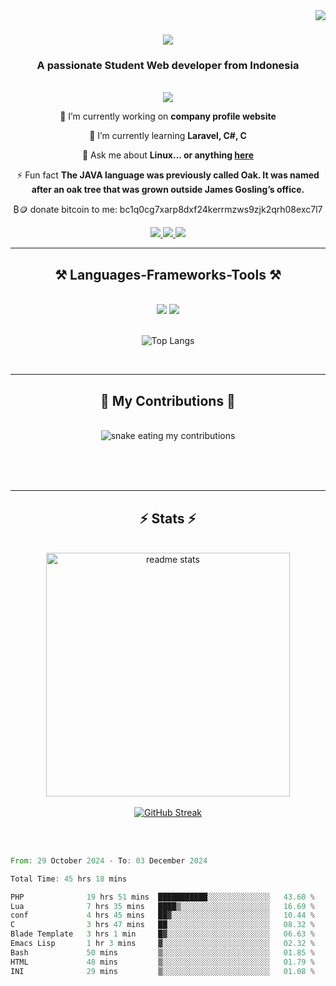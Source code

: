 <img align="right" src="https://visitor-badge.laobi.icu/badge?page_id=fauzymadani.fauzymadani" />


<h1 align="center">
    <img src="https://readme-typing-svg.herokuapp.com/?font=Righteous&size=35&center=true&vCenter=true&width=500&height=70&duration=4000&lines=Hi+There!+👋;+I'm+Fauzy+Madani!;" />
</h1>

<h3 align="center">A passionate Student Web developer from Indonesia</h3>

<br/>

<div align="center">
<img align="center" src="https://github.com/user-attachments/assets/cdce2f10-ab10-4c35-910a-ef324cade967"></img>
 
 🔭 I’m currently working on **company profile website**
 
 🌱 I’m currently learning **Laravel, C#, C**

💬 Ask me about **Linux... or anything [here](https://github.com/fauzymadani/fauzymadani/issues)**

⚡ Fun fact **The JAVA language was previously called Oak. It was named after an oak tree that was grown outside James Gosling’s office.**

₿🪙 donate bitcoin to me: bc1q0cg7xarp8dxf24kerrmzws9zjk2qrh08exc7l7

 </div>
 
<div align="center"> 
  <a href="mailto:keperluansekolahfauzy@gmail.com">
    <img src="https://img.shields.io/badge/Gmail-333333?style=for-the-badge&logo=gmail&logoColor=red" />
  </a>
  <!-- add more badges-->
  <a href="https://fauzymadani.infinityfreeapp.com" target="_blank">
     <img src="https://img.shields.io/badge/Portfolio-FF5722?style=for-the-badge&logo=todoist&logoColor=white" target="_blank" /> <!-- sqlite, safari, google-chrome are other good icon options -->
  </a>
    <a href="fauzy_0x0A48BF3C_public.gpg" target="_blank">
        <img src="https://img.shields.io/badge/PGP%20Key-0x0A48BF3C-2b2b2b?logo=gnupg&color=white" />
    </a>
</div>

 <hr/>
 
<h2 align="center">⚒️ Languages-Frameworks-Tools ⚒️</h2>
<br/>
<div align="center">
    <img src="https://skillicons.dev/icons?i=react,bootstrap,cs,html,css,vscode,figma,tailwind,git,debian,dotnet,docker" />
    <img src="https://skillicons.dev/icons?i=nodejs,python,javascript,github,laravel,linux,lua,c,java,neovim,mysql,php" /><br>
    <br/>
    
![Top Langs](https://github-readme-stats.vercel.app/api/top-langs/?username=fauzymadani&layout=compact&theme=react)
</div>

<br/>
<hr/>
<div align="center">
  <h2>🐍 My Contributions 🐍</h2>
  <br>
  <img alt="snake eating my contributions" src="https://raw.githubusercontent.com/fauzymadani/fauzymadani/output/github-contribution-grid-snake-dark.svg" />
  
  <br/><br/><br/>
</div>

<hr/>

<h2 align="center">⚡ Stats ⚡</h2>
<br>
<div align=center>
  
  <img align="center" width=390 src="https://github-readme-stats.vercel.app/api?username=fauzymadani&count_private=true&show_icons=true&theme=react&rank_icon=github&border_radius=10" alt="readme stats" />
  <br/>
  <br/>
<a href="https://git.io/streak-stats"><img src="https://streak-stats.demolab.com?user=fauzymadani&theme=tokyonight&card_width=497" alt="GitHub Streak" /></a>


  
</div>

<br/><br/>

<!--START_SECTION:waka-->

```rust
From: 29 October 2024 - To: 03 December 2024

Total Time: 45 hrs 18 mins

PHP              19 hrs 51 mins  ███████████░░░░░░░░░░░░░░   43.60 %
Lua              7 hrs 35 mins   ████▒░░░░░░░░░░░░░░░░░░░░   16.69 %
conf             4 hrs 45 mins   ██▓░░░░░░░░░░░░░░░░░░░░░░   10.44 %
C                3 hrs 47 mins   ██░░░░░░░░░░░░░░░░░░░░░░░   08.32 %
Blade Template   3 hrs 1 min     █▓░░░░░░░░░░░░░░░░░░░░░░░   06.63 %
Emacs Lisp       1 hr 3 mins     ▓░░░░░░░░░░░░░░░░░░░░░░░░   02.32 %
Bash             50 mins         ▒░░░░░░░░░░░░░░░░░░░░░░░░   01.85 %
HTML             48 mins         ▒░░░░░░░░░░░░░░░░░░░░░░░░   01.79 %
INI              29 mins         ▒░░░░░░░░░░░░░░░░░░░░░░░░   01.08 %
```

<!--END_SECTION:waka-->

